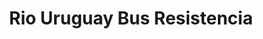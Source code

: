 ---
title: "Rio Uruguay Bus Resistencia"
url: /resistencia/rio-uruguay-bus-resistencia/
shop: entradas
---